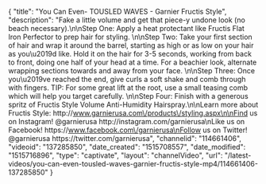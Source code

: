 {
    "title": "You Can Even- TOUSLED WAVES - Garnier Fructis Style",
    "description": "Fake a little volume and get that piece-y undone look (no beach necessary).\n\nStep One: Apply a heat protectant like Fructis Flat Iron Perfector to prep hair for styling.  \n\nStep Two: Take your first section of hair and wrap it around the barrel, starting as high or as low on your hair as you\u2019d like. Hold it on the hair for 3-5 seconds, working from back to front, doing one half of your head at a time.  For a beachier look, alternate wrapping sections towards and away from your face. \n\nStep Three: Once you\u2019ve reached the end, give curls a soft shake and comb through with fingers. TIP: For some great lift at the root, use a small teasing comb which will help you target carefully. \n\nStep Four: Finish with a generous spritz of Fructis Style Volume Anti-Humidity Hairspray.\n\nLearn more about Fructis Style: http:\/\/www.garnierusa.com\/products\/styling.aspx\n\nFind us on Instagram! @garnierusa http:\/\/instagram.com\/garnierusa\nLike us on Facebook! https:\/\/www.facebook.com\/garnierusa\nFollow us on Twitter! @garnierusa https:\/\/twitter.com\/garnierusa",
    "channelid": "114661406",
    "videoid": "137285850",
    "date_created": "1515708557",
    "date_modified": "1515716896",
    "type": "captivate",
    "layout": "channelVideo",
    "url": "\/latest-videos\/you-can-even-tousled-waves-garnier-fructis-style-mp4\/114661406-137285850"
}